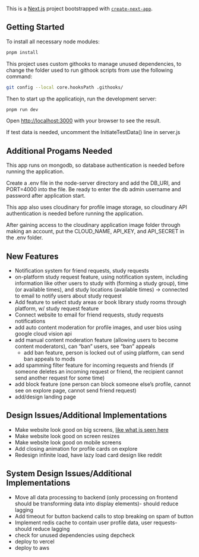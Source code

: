 This is a [Next.js](https://nextjs.org/) project bootstrapped with [`create-next-app`](https://github.com/vercel/next.js/tree/canary/packages/create-next-app).

## Getting Started

To install all necessary node modules:

```bash
pnpm install
```

This project uses custom githooks to manage unused dependencies, to change the folder used to run githook scripts from use the following command:

```bash
git config --local core.hooksPath .githooks/
```

Then to start up the applicatiojn, run the development server:

```bash
pnpm run dev
```

Open [http://localhost:3000](http://localhost:3000) with your browser to see the result.

If test data is needed, uncomment the InitiateTestData() line in server.js

## Additional Progams Needed

This app runs on mongodb, so database authentication is needed before running the application.

Create a .env file in the node-server directory and add the DB_URI, and PORT=4000 into the file. Be ready to enter the db admin username and password after application start.

This app also uses cloudinary for profile image storage, so cloudinary API authentication is needed before running the application.

After gaining access to the cloudinary application image folder through making an account, put the CLOUD_NAME, API_KEY, and API_SECRET in the .env folder.

## New Features

- Notification system for friend requests, study requests
- on-platform study request feature, using notification system, including information like other users to study with (forming a study group), time (or available times), and study locations (available times) -> connected to email to notify users about study request
- Add feature to select study areas or book library study rooms through platform, w/ study request feature
- Connect website to email for friend requests, study requests notifications
- add auto content moderation for profile images, and user bios using google cloud vision api
- add manual content moderation feature (allowing users to become content moderators), can “ban” users, see “ban” appeals
  - add ban feature, person is locked out of using platform, can send ban appeals to mods
- add spamming filter feature for incoming requests and friends (if someone deletes an incoming request or friend, the recipient cannot send another request for some time)
- add block feature (one person can block someone else’s profile, cannot see on explore page, cannot send friend request)
- add/design landing page

## Design Issues/Additional Implementations

- Make website look good on big screens, [like what is seen here](http://whatismyscreenresolution.net/multi-screen-test?site-url=http://localhost:3000/login&w=1920&h=1200)
- Make website look good on screen resizes
- Make website look good on mobile screens
- Add closing animation for profile cards on explore
- Redesign infinite load, have lazy load card design like reddit

## System Design Issues/Additional Implementations

- Move all data processing to backend (only processing on frontend should be transforming data into display elements)- should reduce lagging
- Add timeout for button backend calls to stop breaking on spam of button
- Implement redis cache to contain user profile data, user requests- should reduce lagging
- check for unused dependencies using depcheck
- deploy to vercel
- deploy to aws
